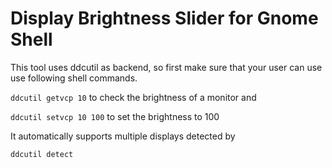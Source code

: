 # Display Brightness Slider for Gnome Shell

This tool uses ddcutil as backend, so first make sure that your user can use use following shell commands.

`ddcutil getvcp 10` to check the brightness of a monitor and

`ddcutil setvcp 10 100` to set the brightness to 100

It automatically supports multiple displays detected by

`ddcutil detect`